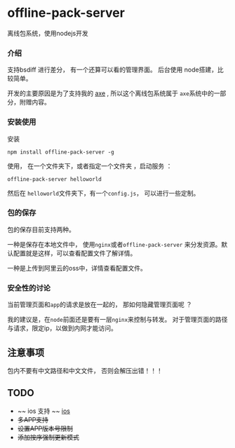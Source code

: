 # offline-pack-server

离线包系统，使用nodejs开发

### 介绍

支持bsdiff 进行差分， 有一个还算可以看的管理界面。 后台使用 node搭建，比较简单。

开发的主要原因是为了支持我的 [axe](https://github.com/CodingForMoney/axe) , 所以这个离线包系统属于 `axe`系统中的一部分，附赠内容。

### 安装使用

安装

    npm install offline-pack-server -g      

使用， 在一个文件夹下，或者指定一个文件夹 ，启动服务 ：

    offline-pack-server helloworld

然后在 `helloworld`文件夹下，有一个`config.js`， 可以进行一些定制。 

### 包的保存

包的保存目前支持两种。

一种是保存在本地文件中， 使用`nginx`或者`offline-pack-server` 来分发资源。默认配置就是这样，可以查看配置文件了解详情。

一种是上传到阿里云的oss中，详情查看配置文件。

### 安全性的讨论

当前管理页面和`app`的请求是放在一起的， 那如何隐藏管理页面呢 ？

我的建议是，在`node`前面还是要有一层`nginx`来控制与转发。 对于管理页面的路径与请求，限定ip，以做到内网才能访问。

## 注意事项 

包内不要有中文路径和中文文件， 否则会解压出错！！！

## TODO

* ~~ ios 支持 ~~ [ios](https://github.com/CodingForMoney/offline-pack-ios.git)
* ~~多APP支持~~
* ~~设置APP版本号限制~~
* ~~添加按序强制更新模式~~